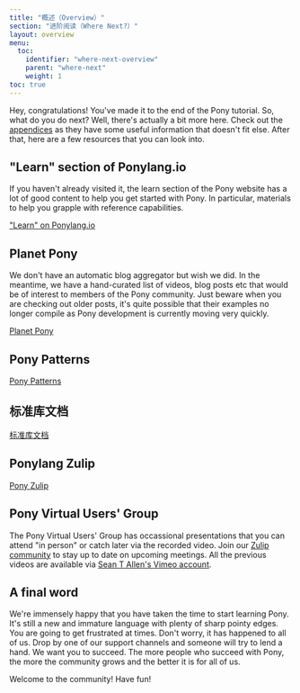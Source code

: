 ```yaml
---
title: "概述（Overview）"
section: "进阶阅读（Where Next?）"
layout: overview
menu:
  toc:
    identifier: "where-next-overview"
    parent: "where-next"
    weight: 1
toc: true
---
```


Hey, congratulations! You've made it to the end of the Pony tutorial. So, what do you do next? Well, there's actually a bit more here. Check out the [appendices](https://tutorial.ponylang.io/appendices/) as they have some useful information that doesn't fit else. After that, here are a few resources that you can look into.

## "Learn" section of Ponylang.io

If you haven't already visited it, the learn section of the Pony website has a lot of good content to help you get started with Pony. In particular, materials to help you grapple with reference capabilities.

["Learn" on Ponylang.io](https://www.ponylang.io/learn/)

## Planet Pony

We don't have an automatic blog aggregator but wish we did. In the meantime, we have a hand-curated list of videos, blog posts etc that would be of interest to members of the Pony community. Just beware when you are checking out older posts, it's quite possible that their examples no longer compile as Pony development is currently moving very quickly.

[Planet Pony](https://www.ponylang.io/community/planet-pony/)

## Pony Patterns

<!-- One of the hardest parts of learning a new language is figuring out how to do various different "everyday" tasks. We have a cookbook style book called "Pony Patterns" that enumerates a variety of problems you might encounter and idiomatic ways to solve those problems. The amount of content is still somewhat small but growing all the time. -->

[Pony Patterns](http://patterns.ponylang.io)

<!-- ## Standard Library Documentation -->
## 标准库文档

<!-- You are going to need to learn the standard library. Some of us prefer to open the source code and explore. If you prefer an online experience, we maintain a version of the standard library documentation online. And you don't have to worry about it going out of date as it is updated on every commit to the ponyc master branch. -->

<!-- [Standard Library Documentation](https://stdlib.ponylang.io/) -->
[标准库文档](https://stdlib.ponylang.io/)

## Ponylang Zulip

[Pony Zulip](https://ponylang.zulipchat.com)

## Pony Virtual Users' Group

The Pony Virtual Users' Group has occassional presentations that you can attend "in person" or catch later via the recorded video. Join our [Zulip community](https://ponylang.zulipchat.com/#narrow/stream/189932-announce/topic/VUG) to stay up to date on upcoming meetings. All the previous videos are available via [Sean T Allen's Vimeo account](https://vimeo.com/user6269014).

## A final word

We're immensely happy that you have taken the time to start learning Pony. It's still a new and immature language with plenty of sharp pointy edges. You are going to get frustrated at times. Don't worry, it has happened to all of us. Drop by one of our support channels and someone will try to lend a hand. We want you to succeed. The more people who succeed with Pony, the more the community grows and the better it is for all of us.

Welcome to the community! Have fun!
